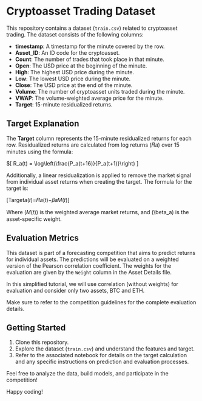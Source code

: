 # Cryptoasset Trading Dataset

This repository contains a dataset (`train.csv`) related to cryptoasset trading. The dataset consists of the following columns:

- **timestamp**: A timestamp for the minute covered by the row.
- **Asset_ID**: An ID code for the cryptoasset.
- **Count**: The number of trades that took place in that minute.
- **Open**: The USD price at the beginning of the minute.
- **High**: The highest USD price during the minute.
- **Low**: The lowest USD price during the minute.
- **Close**: The USD price at the end of the minute.
- **Volume**: The number of cryptoasset units traded during the minute.
- **VWAP**: The volume-weighted average price for the minute.
- **Target**: 15-minute residualized returns.

## Target Explanation

The **Target** column represents the 15-minute residualized returns for each row. Residualized returns are calculated from log returns (𝑅𝑎) over 15 minutes using the formula:

$\[ R_a(t) = \log\left(\frac{P_a(t+16)}{P_a(t+1)}\right) \]

Additionally, a linear residualization is applied to remove the market signal from individual asset returns when creating the target. The formula for the target is:

\[Target𝑎(𝑡)=𝑅𝑎(𝑡)−𝛽𝑎𝑀(𝑡)\]

Where \(𝑀(𝑡)\) is the weighted average market returns, and \(\beta_a\) is the asset-specific weight.

## Evaluation Metrics

This dataset is part of a forecasting competition that aims to predict returns for individual assets. The predictions will be evaluated on a weighted version of the Pearson correlation coefficient. The weights for the evaluation are given by the `Weight` column in the Asset Details file.

In this simplified tutorial, we will use correlation (without weights) for evaluation and consider only two assets, BTC and ETH.

Make sure to refer to the competition guidelines for the complete evaluation details.

## Getting Started

1. Clone this repository.
2. Explore the dataset (`train.csv`) and understand the features and target.
3. Refer to the associated notebook for details on the target calculation and any specific instructions on prediction and evaluation processes.

Feel free to analyze the data, build models, and participate in the competition!

Happy coding!
